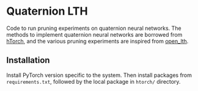 # Quaternion LTH

Code to run pruning experiments on quaternion neural networks. The methods to implement quaternion neural networks are borrowed from [hTorch](https://github.com/ispamm/hTorch), and the various pruning experiments are inspired from [open\_lth](https://github.com/facebookresearch/open\_lth).

## Installation
Install PyTorch version specific to the system. Then install packages from `requirements.txt`, followed by the local package in `htorch/` directory.
